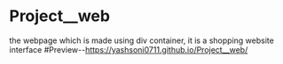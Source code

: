 # Project__web
the webpage which is made using div container, it is a shopping website interface
#Preview--https://yashsoni0711.github.io/Project__web/
